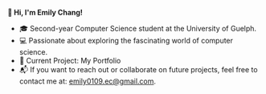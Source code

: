  **🍒 Hi, I'm Emily Chang!**
- 🎓 Second-year Computer Science student at the University of Guelph.
- 💻 Passionate about exploring the fascinating world of computer science.  
- 🚀 Current Project: My Portfolio
- 📬 If you want to reach out or collaborate on future projects, feel free to contact me at: emily0109.ec@gmail.com.
